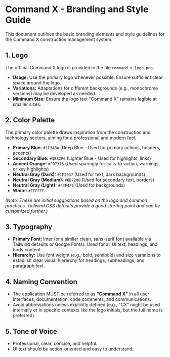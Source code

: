 # Command X - Branding and Style Guide

This document outlines the basic branding elements and style guidelines for the Command X construction management system.

## 1. Logo

The official Command X logo is provided in the file `command_x_logo.png`.

*   **Usage:** Use the primary logo whenever possible. Ensure sufficient clear space around the logo.
*   **Variations:** Adaptations for different backgrounds (e.g., monochrome versions) may be developed as needed.
*   **Minimum Size:** Ensure the logo text "Command X" remains legible at smaller sizes.

## 2. Color Palette

The primary color palette draws inspiration from the construction and technology sectors, aiming for a professional and modern feel.

*   **Primary Blue:** `#1E3A8A` (Deep Blue - Used for primary actions, headers, accents)
*   **Secondary Blue:** `#3B82F6` (Lighter Blue - Used for highlights, links)
*   **Accent Orange:** `#F97316` (Used sparingly for calls-to-action, warnings, or key highlights)
*   **Neutral Gray (Dark):** `#1F2937` (Used for text, dark backgrounds)
*   **Neutral Gray (Medium):** `#6B7280` (Used for secondary text, borders)
*   **Neutral Gray (Light):** `#F3F4F6` (Used for backgrounds)
*   **White:** `#FFFFFF`

*(Note: These are initial suggestions based on the logo and common practices. Tailwind CSS defaults provide a good starting point and can be customized further.)*

## 3. Typography

*   **Primary Font:** Inter (or a similar clean, sans-serif font available via Tailwind defaults or Google Fonts). Used for all UI text, headings, and body content.
*   **Hierarchy:** Use font weight (e.g., bold, semibold) and size variations to establish clear visual hierarchy for headings, subheadings, and paragraph text.

## 4. Naming Convention

*   The application MUST be referred to as **"Command X"** in all user interfaces, documentation, code comments, and communications.
*   Avoid abbreviations unless explicitly defined (e.g., "CX" might be used internally or in specific contexts like the logo initials, but the full name is preferred).

## 5. Tone of Voice

*   Professional, clear, concise, and helpful.
*   UI text should be action-oriented and easy to understand.

